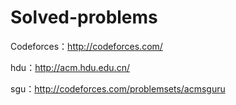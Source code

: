 # Solved-problems

Codeforces：http://codeforces.com/

hdu：http://acm.hdu.edu.cn/

sgu：http://codeforces.com/problemsets/acmsguru

